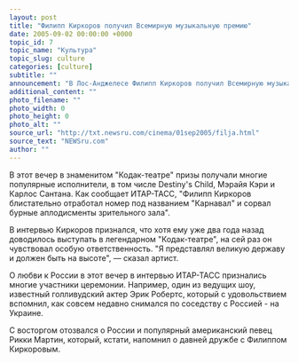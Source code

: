 ```yaml
---
layout: post
title: "Филипп Киркоров получил Всемирную музыкальную премию"
date: 2005-09-02 00:00:00 +0000
topic_id: 7
topic_name: "Культура"
topic_slug: culture
categories: [culture]
subtitle: ""
announcement: "В Лос-Анджелесе Филипп Киркоров получил Всемирную музыкальную премию на состоявшейся накануне вечером здесь церемонии. Престижной награды Киркоров был удостоен как лучший российский певец."
additional_content: ""
photo_filename: ""
photo_width: 0
photo_height: 0
photo_alt: ""
source_url: "http://txt.newsru.com/cinema/01sep2005/filja.html"
source_text: "NEWSru.com"
author: ""
---
```

В этот вечер в знаменитом "Кодак-театре" призы получали многие популярные исполнители, в том числе Destiny's Child, Мэрайя Кэри и Карлос Сантана. Как сообщает ИТАР-ТАСС, "Филипп Киркоров блистательно отработал номер под названием "Карнавал" и сорвал бурные аплодисменты зрительного зала".

В интервью Киркоров признался, что хотя ему уже два года назад доводилось выступать в легендарном "Кодак-театре", на сей раз он чувствовал особую ответственность. "Я представлял великую державу и должен быть на высоте", &mdash; сказал артист.

О любви к России в этот вечер в интервью ИТАР-ТАСС признались многие участники церемонии. Например, один из ведущих шоу, известный голливудский актер Эрик Робертс, который с удовольствием вспомнил, как совсем недавно снимался по соседству с Россией - на Украине.

С восторгом отозвался о России и популярный американский певец Рикки Мартин, который, кстати, напомнил о давней дружбе с Филиппом Киркоровым.
